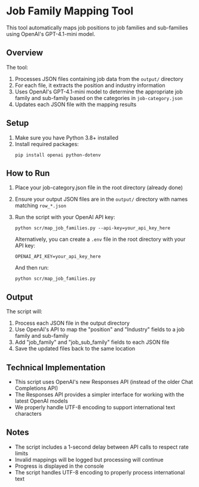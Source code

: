 # Job Family Mapping Tool

This tool automatically maps job positions to job families and sub-families using OpenAI's GPT-4.1-mini model.

## Overview

The tool:
1. Processes JSON files containing job data from the `output/` directory
2. For each file, it extracts the position and industry information
3. Uses OpenAI's GPT-4.1-mini model to determine the appropriate job family and sub-family based on the categories in `job-category.json`
4. Updates each JSON file with the mapping results

## Setup

1. Make sure you have Python 3.8+ installed
2. Install required packages:
   ```
   pip install openai python-dotenv
   ```

## How to Run

1. Place your job-category.json file in the root directory (already done)
2. Ensure your output JSON files are in the `output/` directory with names matching `row_*.json`
3. Run the script with your OpenAI API key:
   ```
   python scr/map_job_families.py --api-key=your_api_key_here
   ```
   
   Alternatively, you can create a `.env` file in the root directory with your API key:
   ```
   OPENAI_API_KEY=your_api_key_here
   ```
   And then run:
   ```
   python scr/map_job_families.py
   ```

## Output

The script will:
1. Process each JSON file in the output directory
2. Use OpenAI's API to map the "position" and "Industry" fields to a job family and sub-family
3. Add "job_family" and "job_sub_family" fields to each JSON file
4. Save the updated files back to the same location

## Technical Implementation

- This script uses OpenAI's new Responses API (instead of the older Chat Completions API)
- The Responses API provides a simpler interface for working with the latest OpenAI models
- We properly handle UTF-8 encoding to support international text characters

## Notes

- The script includes a 1-second delay between API calls to respect rate limits
- Invalid mappings will be logged but processing will continue
- Progress is displayed in the console
- The script handles UTF-8 encoding to properly process international text 
